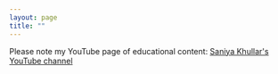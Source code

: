 ```yaml
---
layout: page
title: "" 
---
```

Please note my YouTube page of educational content: 
[Saniya Khullar's YouTube channel](https://www.youtube.com/@SaniyaKhullar/featured)

